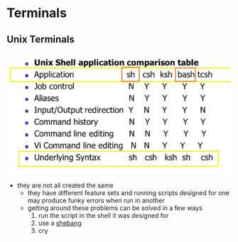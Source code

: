 # Terminals

## Unix Terminals

![](./unixShellComparisonChart)

- they are not all created the same
  - they have different feature sets and running scripts designed for one may produce funky errors when run in another
  - getting around these problems can be solved in a few ways
    1. run the script in the shell it was designed for
    2. use a [shebang](https://stackoverflow.com/questions/13872048/bash-script-what-does-bin-bash-mean)
    3. cry